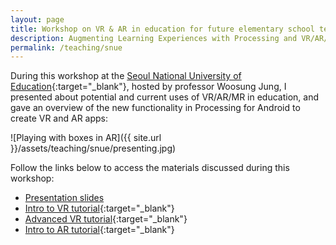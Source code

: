 ```yaml
---
layout: page
title: Workshop on VR & AR in education for future elementary school teachers
description: Augmenting Learning Experiences with Processing and VR/AR/MR, SNUE, Seoul, South Korea (November 2019)
permalink: /teaching/snue
---
```


During this workshop at the [Seoul National University of Education](http://www.snue.ac.kr/eng/index.do){:target="_blank"}, hosted by professor Woosung Jung, I presented about potential and current uses of VR/AR/MR in education, and gave an overview of the new functionality in Processing for Android to create VR and AR apps: 

![Playing with boxes in AR]({{ site.url }}/assets/teaching/snue/presenting.jpg)

Follow the links below to access the materials discussed during this workshop: 

* [Presentation slides](http://portfolio.andrescolubri.net/presentations/xr-slides-snue-2019.zip)
* [Intro to VR tutorial](https://android.processing.org/tutorials/vr_intro/index.html){:target="_blank"}
* [Advanced VR tutorial](https://android.processing.org/tutorials/vr_advanced/index.html){:target="_blank"}
* [Intro to AR tutorial](https://android.processing.org/tutorials/ar_intro/index.html){:target="_blank"}
